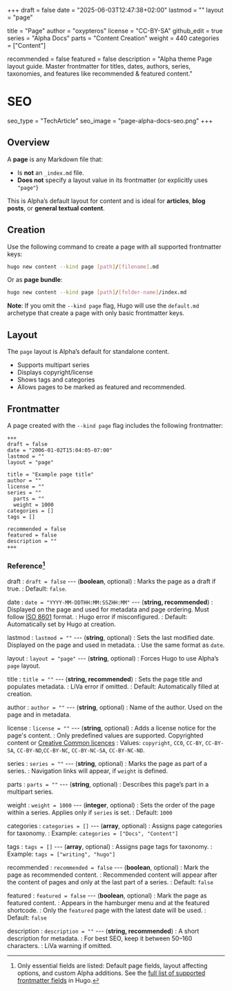 +++
draft = false
date = "2025-06-03T12:47:38+02:00"
lastmod = ""
layout = "page"

title = "Page"
author = "oxypteros"
license = "CC-BY-SA"
github_edit = true
series = "Alpha Docs"
  parts = "Content Creation"
  weight = 440
categories = ["Content"]

recommended = false
featured = false
description = "Alpha theme Page layout guide. Master frontmatter for titles, dates, authors, series, taxonomies, and features like recommended & featured content."
# SEO
seo_type = "TechArticle"
seo_image = "page-alpha-docs-seo.png"
+++
## Overview
A **page** is any Markdown file that:
- Is **not** an `_index.md` file.
- **Does not** specify a layout value in its frontmatter (or explicitly uses `"page"`)

This is Alpha’s default layout for content and is ideal for **articles**, **blog posts**, or **general textual content**.


## Creation
Use the following command to create a page with all supported frontmatter keys:
```bash
hugo new content --kind page [path]/[filename].md
```
Or as **page bundle**:
```bash
hugo new content --kind page [path]/[folder-name]/index.md
```
**Note**: If you omit the `--kind page` flag, Hugo will use the `default.md` archetype that create a page with only basic frontmatter keys.

## Layout
The `page` layout is Alpha’s default for standalone content.

- Supports multipart series
- Displays copyright/license
- Shows tags and categories
- Allows pages to be marked as featured and recommended.

## Frontmatter
A page created with the `--kind page` flag includes the following frontmatter:
```
+++
draft = false
date = "2006-01-02T15:04:05-07:00"
lastmod = ""
layout = "page"

title = "Example page title"
author = ""
license = ""
series = ""
  parts = ""
  weight = 1000
categories = []
tags = []

recommended = false
featured = false
description = ""
+++
```
### Reference[^1]
draft 
: `draft = false` --- (**boolean**, optional)
: Marks the page as a draft if true.
: Default: `false`.

date
: `date = "YYYY-MM-DDTHH:MM:SSZHH:MM"` --- (**string, recommended**)
: Displayed on the page and used for metadata and page ordering. Must follow [ISO 8601](https://en.wikipedia.org/wiki/ISO_8601) format.
: Hugo error if misconfigured.
: Default: Automatically set by Hugo at creation. 

lastmod 
: `lastmod = ""` --- (**string**, optional)
: Sets the last modified date. Displayed on the page and used in metadata. 
: Use the same format as `date`.

layout 
: `layout = "page"` --- (**string**, optional)
: Forces Hugo to use Alpha’s `page` layout.

title 
: `title = ""` --- (**string, recommended**)
: Sets the page title and populates metadata.
: LiVa error if omitted.
: Default: Automatically filled at creation.

author 
: `author = ""` --- (**string**, optional)
: Name of the author. Used on the page and in metadata.

license 
: `license = ""` --- (**string**, optional)
: Adds a license notice for the page's content.
: Only predefined values are supported. Copyrighted content or [Creative Common licences](https://creativecommons.org/share-your-work/cclicenses/)
: Values: `copyright`, `CC0`, `CC-BY`, `CC-BY-SA`, `CC-BY-ND`,`CC-BY-NC`, `CC-BY-NC-SA`, `CC-BY-NC-ND`.

series 
: `series = ""` --- (**string**, optional)
: Marks the page as part of a series. 
: Navigation links will appear, if `weight` is defined.

parts 
: `parts = ""` --- (**string**, optional)
: Describes this page’s part in a multipart series.

weight 
: `weight = 1000` --- (**integer**, optional)
: Sets the order of the page within a series. Applies only if `series` is set.
: Default: `1000`

categories 
: `categories = []` --- (**array**, optional)
: Assigns page categories for taxonomy.
: Example: `categories = ["Docs", "Content"]`

tags 
: `tags = []` --- (**array**, optional)
: Assigns page tags for taxonomy.
: Example: `tags = ["writing", "hugo"]`

recommended
: `recommended = false` --- (**boolean**, optional)
: Mark the page as recommended content.
: Recommended content will appear after the content of pages and only at the last part of a series.
: Default: `false`

featured
: `featured = false` --- (**boolean**, optional)
: Mark the page as featured content.
: Appears in the hamburger menu and at the featured shortcode.
: Only the `featured` page with the latest date will be used.
: Default: `false`

description 
: `description = ""` --- (**string, recommended**)
: A short description for metadata.
: For best SEO, keep it between 50–160 characters.
: LiVa warning if omitted.

[^1]: Only essential fields are listed: Default page fields, layout affecting options, and custom Alpha additions. See the [full list of supported frontmatter fields](https://gohugo.io/content-management/front-matter/#fields) in Hugo.